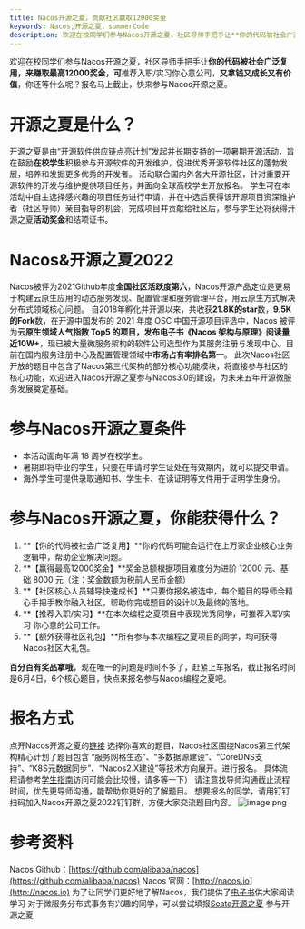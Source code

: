 ```yaml
---
title: Nacos开源之夏，贡献社区赢取12000奖金
keywords: Nacos,开源之夏，summerCode
description: 欢迎在校同学们参与Nacos开源之夏，社区导师手把手让**你的代码被社会广泛复用，来赚取最高12000奖金，可**推荐入职/实习你心意公司，**又拿钱又成长又有价值**，你还等什么呢？报名马上截止，快来参与Nacos开源之夏。
---
```

欢迎在校同学们参与Nacos开源之夏，社区导师手把手让**你的代码被社会广泛复用，来赚取最高12000奖金，可**推荐入职/实习你心意公司，**又拿钱又成长又有价值**，你还等什么呢？报名马上截止，快来参与Nacos开源之夏。
# 开源之夏是什么？
开源之夏是由“开源软件供应链点亮计划”发起并长期支持的一项暑期开源活动，旨在鼓励**在校学生**积极参与开源软件的开发维护，促进优秀开源软件社区的蓬勃发展，培养和发掘更多优秀的开发者。
活动联合国内外各大开源社区，针对重要开源软件的开发与维护提供项目任务，并面向全球高校学生开放报名。
学生可在本活动中自主选择感兴趣的项目任务进行申请，并在中选后获得该开源项目资深维护者（社区导师）亲自指导的机会，完成项目并贡献给社区后，参与学生还将获得开源之夏**活动奖金**和结项证书。
# Nacos&开源之夏2022
Nacos被评为2021Github年度**全国社区活跃度第六**，Nacos开源产品定位是更易于构建云原生应用的动态服务发现、配置管理和服务管理平台，用云原生方式解决分布式领域核心问题。
自2018年孵化并开源以来，共收获**21.8K的star**数，**9.5K的Fork**数，在开源中国发布的 2021 年度 OSC 中国开源项目评选中，Nacos 被评为**云原生领域人气指数 Top5 **的项目，发布电子书《Nacos 架构与原理》阅读量近**10W+**，现已被大量微服务架构的软件公司选型作为其服务注册与发现中心。目前在国内服务注册中心及配置管理领域中**市场占有率排名第一**。
此次Nacos社区开放的题目中包含了Nacos第三代架构的部分核心功能模块，将直接参与社区的核心功能，欢迎进入Nacos开源之夏参与Nacos3.0的建设，为未来五年开源微服务发展奠定基础。
# 参与Nacos开源之夏条件

- 本活动面向年满 18 周岁在校学生。
- 暑期即将毕业的学生，只要在申请时学生证处在有效期内，就可以提交申请。
- 海外学生可提供录取通知书、学生卡、在读证明等文件用于证明学生身份。
# 参与Nacos开源之夏，你能获得什么？

1. **【你的代码被社会广泛复用】**你的代码可能会运行在上万家企业核心业务逻辑中，帮助企业解决问题。
1. **【赢得最高12000奖金】**奖金总额根据项目难度分为进阶 12000 元、基础 8000 元（注：奖金数额为税前人民币金额）
1. **【社区核心人员辅导快速成长】**只要你报名被选中，每个题目的导师会精心手把手教你融入社区，帮助你完成题目的设计以及最终的落地。
1. **【推荐入职/实习】**在本次编程之夏项目中表现优秀同学，可推荐入职/实习 你心意的公司工作。
1. **【额外获得社区礼包】**所有参与本次编程之夏项目的同学，均可获得Nacos社区大礼包。

**百分百有奖品拿哦**，现在唯一的问题是时间不多了，赶紧上车报名，截止报名时间是6月4日，6个核心题目，快点来报名参与Nacos编程之夏吧。
# 报名方式
点开Nacos开源之夏的[链接](https://summer-ospp.ac.cn/#/org/orgdetail/ab188e59-fab8-468f-bc89-bdc2bd8b5e64/ ) 选择你喜欢的题目，Nacos社区围绕Nacos第三代架构精心计划了题目包含 “服务网格生态”、“多数据源建设”、“CoreDNS支持”、“K8S元数据同步”、“Nacos2.X建设”等技术方向展开。进行报名。
具体流程请参考[学生指南]()访问可能会比较慢，请多等一下）
请注意找导师沟通截止流程时间，优先更导师沟通，能帮助你更好的了解题目。
想要报名的同学，请用钉钉扫码加入Nacos开源之夏2022钉钉群，方便大家交流题目内容。
![image.png](https://intranetproxy.alipay.com/skylark/lark/0/2022/png/11189/1652672158622-1a7de1a7-71da-4e80-aae9-13c6e5da821a.png#clientId=u35054081-9c85-4&crop=0&crop=0&crop=1&crop=1&from=paste&height=617&id=u3760c18e&margin=%5Bobject%20Object%5D&name=image.png&originHeight=1632&originWidth=1180&originalType=binary&ratio=1&rotation=0&showTitle=false&size=567452&status=done&style=none&taskId=uef4eb68f-7e3e-4666-9a58-75d730e5cee&title=&width=446)
# 参考资料
Nacos Github：[https://github.com/alibaba/nacos](https://github.com/alibaba/nacos)
Nacos 官网：[http://nacos.io](http://nacos.io)
为了让同学们更好地了解Nacos，我们提供了[电子书](https://www.yuque.com/nacos/ebook)供大家阅读学习
对于微服务分布式事务有兴趣的同学，可以尝试填报[Seata开源之夏](https://mp.weixin.qq.com/s?__biz=Mzg2MTI2NDk2OQ==&tempkey=MTE2NV9GNy9EWjczbFo5MkFoUCtXNWxnSEVlOXVicGREUHdDQXRVSW5NcTIwSWlhdE5BN2ltQUdBZWJNY050dzBaYXNKY0tBY1NEQ0VVbXpDNE9FMmg0eDBjUlZ0YWtlQ2lyZ2xrZEFfa0drQVFnaXRNUnYwSmZtMHZTTG0wRWdieTJwd3E2dlpTNE5EQzd0V0xiMlhEcjZSMl91WXB5by1Eb3ViX1VSektnfn4%3D&chksm=4e188949796f005f87426542ac16c92bcdbb1248e8e9037afce0578920abd2dbf50d70553d5f&mpshare=1&srcid=0516E1M5ZS8oOWMl6bsdw8y0&sharer_sharetime=1652684375116&sharer_shareid=8056836193d95a1bb0631fa63ab5cc6a&from=singlemessage&scene=1&subscene=10000&clicktime=1652684382&enterid=1652684382&sessionid=0&ascene=1&realreporttime=1652684382988&forceh5=1&devicetype=android-30&version=280016f8&nettype=WIFI&abtest_cookie=AAACAA%3D%3D&lang=zh_CN&exportkey=Af09sJIUNjyWxPx5MSjG0ws%3D&pass_ticket=Ya0UtGtqSRfT4xcALdBO4s67oKTP%2FA3goUGjkSf4jSEBSJD%2FW0YVQqHwZQ5v0D%2FY&wx_header=3) 参与开源之夏
 
